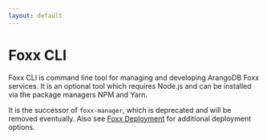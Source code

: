 ```yaml
---
layout: default
---
```

<!-- don't edit here, it's from https://@github.com/arangodb/foxx-cli.git / docs/Manual/ -->
# Foxx CLI

Foxx CLI is command line tool for managing and developing ArangoDB
Foxx services. It is an optional tool which requires Node.js and
can be installed via the package managers NPM and Yarn.

It is the successor of `foxx-manager`, which is deprecated and will be
removed eventually. Also see [Foxx Deployment](../../Foxx/Deployment.md)
for additional deployment options.
